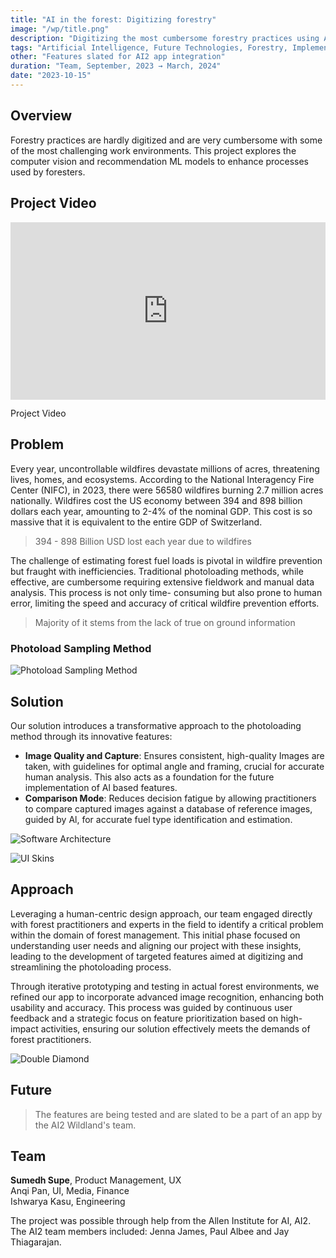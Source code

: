 ```yaml
---
title: "AI in the forest: Digitizing forestry"
image: "/wp/title.png"
description: "Digitizing the most cumbersome forestry practices using AI"
tags: "Artificial Intelligence, Future Technologies, Forestry, Implementation"
other: "Features slated for AI2 app integration"
duration: "Team, September, 2023 → March, 2024"
date: "2023-10-15"
---
```


## Overview

Forestry practices are hardly digitized and are very cumbersome with some of the most challenging work environments. This project explores the computer vision and recommendation ML models to enhance processes used by foresters. 

## Project Video

<div style="position: relative; width: 100%; padding-top: 56.25%;">
  <iframe
    src="https://www.youtube.com/embed/0rgpN26zYxs"
    frameBorder="0"
    className="w-full h-full"
    allow="accelerometer; autoplay; clipboard-write; encrypted-media; gyroscope; picture-in-picture"
    style = "position: absolute; top: 0; left: 0; width: 100%; height: 100%; border: 0;";
    allowFullScreen
  ></iframe>
</div>
<p className="text-sm text-gray-400 mt-2 text-center">Project Video</p>

## Problem

Every year, uncontrollable wildfires devastate millions of acres, threatening lives, homes, and ecosystems. According to the National Interagency Fire Center (NIFC), in 2023, there were 56580 wildfires burning 2.7 million acres nationally. Wildfires cost the US economy between 394 and 898 billion dollars each year, amounting to 2-4% of the nominal GDP. This cost is so massive that it is equivalent to the entire GDP of Switzerland.

> 394 - 898 Billion USD lost each year due to wildfires
>

The challenge of estimating forest fuel loads is pivotal in wildfire prevention but fraught with inefficiencies. Traditional photoloading methods, while effective, are cumbersome requiring extensive fieldwork and manual data analysis. This process is not only time- consuming but also prone to human error, limiting the speed and accuracy of critical wildfire prevention efforts.

> Majority of it stems from the lack of true on ground information
>

### Photoload Sampling Method

![Photoload Sampling Method](/wp/photoload.png)

## Solution

Our solution introduces a transformative approach to the photoloading method through its innovative features:

- **Image Quality and Capture**: Ensures consistent, high-quality Images are taken, with guidelines for optimal angle and framing, crucial for accurate human analysis. This also acts as a foundation for the future implementation of Al based features. 
- **Comparison Mode**: Reduces decision fatigue by allowing practitioners to compare captured images against a database of reference images, guided by Al, for accurate fuel type identification and estimation.

![Software Architecture](/wp/architecture.png)

![UI Skins](/wp/UIskins.png)

## Approach 

Leveraging a human-centric design approach, our team engaged directly with forest practitioners and experts in the field to identify a critical problem within the domain of forest management. This initial phase focused on understanding user needs and aligning our project with these insights, leading to the development of targeted features aimed at digitizing and streamlining the photoloading process.

Through iterative prototyping and testing in actual forest environments, we refined our app to incorporate advanced image recognition, enhancing both usability and accuracy. This process was guided by continuous user feedback and a strategic focus on feature prioritization based on high-impact activities, ensuring our solution effectively meets the demands of forest practitioners.

![Double Diamond](/wp/double.png)

## Future

> The features are being tested and are slated to be a part of an app by the AI2 Wildland's team. 
> 

## Team

**Sumedh Supe**, Product Management, UX   
Anqi Pan, UI, Media, Finance  
Ishwarya Kasu, Engineering  

The project was possible through help from the Allen Institute for AI, AI2. The AI2 team members included:
Jenna James, Paul Albee and Jay Thiagarajan.


<br>





